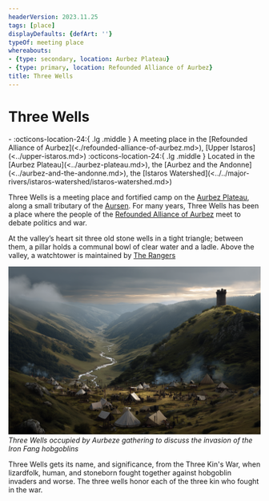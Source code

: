 ```yaml
---
headerVersion: 2023.11.25
tags: [place]
displayDefaults: {defArt: ''}
typeOf: meeting place
whereabouts:
- {type: secondary, location: Aurbez Plateau}
- {type: primary, location: Refounded Alliance of Aurbez}
title: Three Wells
---
```

# Three Wells
<div class="grid cards ext-narrow-margin ext-one-column" markdown>
-    :octicons-location-24:{ .lg .middle } A meeting place in the [Refounded Alliance of Aurbez](<./refounded-alliance-of-aurbez.md>), [Upper Istaros](<../upper-istaros.md>)  
    :octicons-location-24:{ .lg .middle } Located in the [Aurbez Plateau](<../aurbez-plateau.md>), the [Aurbez and the Andonne](<../aurbez-and-the-andonne.md>), the [Istaros Watershed](<../../major-rivers/istaros-watershed/istaros-watershed.md>)  
</div>


Three Wells is a meeting place and fortified camp on the [Aurbez Plateau](<../aurbez-plateau.md>), along a small tributary of the [Aursen](<../../major-rivers/istaros-watershed/aursen.md>). For many years, Three Wells has been a place where the people of the [Refounded Alliance of Aurbez](<./refounded-alliance-of-aurbez.md>) meet to debate politics and war. 

At the valley’s heart sit three old stone wells in a tight triangle; between them, a pillar holds a communal bowl of clear water and a ladle. Above the valley, a watchtower is maintained by [The Rangers](<../../../groups/the-rangers.md>)

![Three Wells](../../../assets/three-wells.png)
*Three Wells occupied by Aurbeze gathering to discuss the invasion of the Iron Fang hobgoblins*

Three Wells gets its name, and significance, from the Three Kin's War, when lizardfolk, human, and stoneborn fought together against hobgoblin invaders and worse. The three wells honor each of the three kin who fought in the war. 